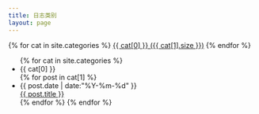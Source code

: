 ```yaml
---
title: 日志类别
layout: page
---
```


<div id='tag_cloud'>
{% for cat in site.categories %}
<a href="#{{ cat[0] }}" title="{{ cat[0] }}" rel="{{ cat[1].size }}">{{ cat[0] }} ({{ cat[1].size }})</a>
{% endfor %}
</div>

<ul class="listing">
{% for cat in site.categories %}
  <li class="listing-seperator" id="{{ cat[0] }}">{{ cat[0] }}</li>
{% for post in cat[1] %}
<li class="listing-item">                                                                                             
<div class="item">
<div class="date" > <time datetime="{{ post.date | date:"%Y-%m-%d" }}">{{ post.date | date:"%Y-%m-%d" }}</time></div>
<div class="title" > <a href="{{ site.url }}{{ post.url }}" title="{{ post.title }}">{{ post.title }}</a></div>
</div>
</li>
{% endfor %}
{% endfor %}
</ul>

<script src="/media/js/jquery.tagcloud.js" type="text/javascript" charset="utf-8"></script> 
<script language="javascript">
$.fn.tagcloud.defaults = {
    size: {start: 1, end: 1, unit: 'em'},
      color: {start: '#888888', end: '#0000ff'}
};

$(function () {
    $('#tag_cloud a').tagcloud();
});
</script>

